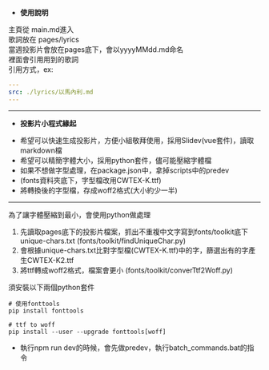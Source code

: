 - **使用說明**  

主頁從 main.md進入  
歌詞放在 pages/lyrics  
當週投影片會放在pages底下，會以yyyyMMdd.md命名  
裡面會引用用到的歌詞  
引用方式，ex:   
```yaml
---
src: ./lyrics/以馬內利.md
---
```
---

- **投影片小程式緣起**  

* 希望可以快速生成投影片，方便小組敬拜使用，採用Slidev(vue套件)，讀取markdown檔
* 希望可以精簡字體大小，採用python套件，儘可能壓縮字體檔
* 如果不想做字型處理，在package.json中，拿掉scripts中的predev
* (fonts資料夾底下，字型檔改用CWTEX-K.ttf)
* 將轉換後的字型檔，存成woff2格式(大小約少一半)

---

為了讓字體壓縮到最小，會使用python做處理  
1. 先讀取pages底下的投影片檔案，抓出不重複中文字寫到fonts/toolkit底下unique-chars.txt
   (fonts/toolkit/findUniqueChar.py)
2. 會根據unique-chars.txt比對字型檔(CWTEX-K.ttf)中的字，篩選出有的字產生CWTEX-K2.ttf
3. 將ttf轉成woff2格式，檔案會更小
   (fonts/toolkit/converTtf2Woff.py)

須安裝以下兩個python套件
```
# 使用fonttools
pip install fonttools

# ttf to woff
pip install --user --upgrade fonttools[woff] 
```

* 執行npm run dev的時候，會先做predev，執行batch_commands.bat的指令